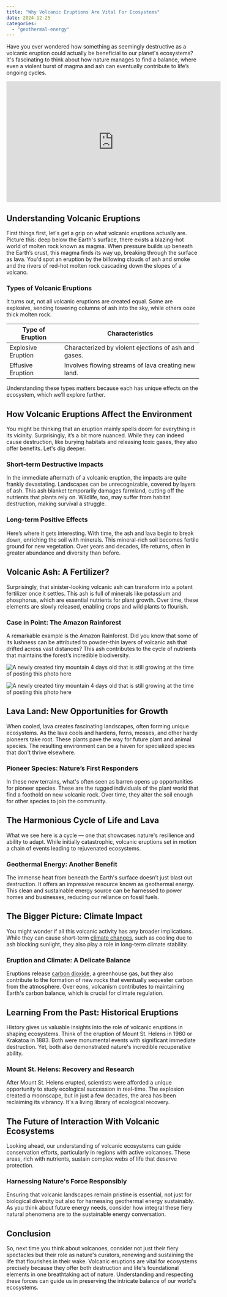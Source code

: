 ```yaml
---
title: "Why Volcanic Eruptions Are Vital For Ecosystems"
date: 2024-12-25
categories: 
  - "geothermal-energy"
---
```


Have you ever wondered how something as seemingly destructive as a volcanic eruption could actually be beneficial to our planet's ecosystems? It's fascinating to think about how nature manages to find a balance, where even a violent burst of magma and ash can eventually contribute to life’s ongoing cycles.

<iframe width="560" height="315" src="https://www.youtube.com/embed/LQwZwKS9RPs" frameborder="0" allow="accelerometer; autoplay; encrypted-media; gyroscope; picture-in-picture" allowfullscreen></iframe>

  

## Understanding Volcanic Eruptions

First things first, let's get a grip on what volcanic eruptions actually are. Picture this: deep below the Earth's surface, there exists a blazing-hot world of molten rock known as magma. When pressure builds up beneath the Earth’s crust, this magma finds its way up, breaking through the surface as lava. You'd spot an eruption by the billowing clouds of ash and smoke and the rivers of red-hot molten rock cascading down the slopes of a volcano.

### Types of Volcanic Eruptions

It turns out, not all volcanic eruptions are created equal. Some are explosive, sending towering columns of ash into the sky, while others ooze thick molten rock.

| Type of Eruption | Characteristics |
| --- | --- |
| Explosive Eruption | Characterized by violent ejections of ash and gases. |
| Effusive Eruption | Involves flowing streams of lava creating new land. |

Understanding these types matters because each has unique effects on the ecosystem, which we’ll explore further.

## How Volcanic Eruptions Affect the Environment

You might be thinking that an eruption mainly spells doom for everything in its vicinity. Surprisingly, it’s a bit more nuanced. While they can indeed cause destruction, like burying habitats and releasing toxic gases, they also offer benefits. Let's dig deeper.

### Short-term Destructive Impacts

In the immediate aftermath of a volcanic eruption, the impacts are quite frankly devastating. Landscapes can be unrecognizable, covered by layers of ash. This ash blanket temporarily damages farmland, cutting off the nutrients that plants rely on. Wildlife, too, may suffer from habitat destruction, making survival a struggle.

### Long-term Positive Effects

Here’s where it gets interesting. With time, the ash and lava begin to break down, enriching the soil with minerals. This mineral-rich soil becomes fertile ground for new vegetation. Over years and decades, life returns, often in greater abundance and diversity than before.

## Volcanic Ash: A Fertilizer?

Surprisingly, that sinister-looking volcanic ash can transform into a potent fertilizer once it settles. This ash is full of minerals like potassium and phosphorus, which are essential nutrients for plant growth. Over time, these elements are slowly released, enabling crops and wild plants to flourish.

### Case in Point: The Amazon Rainforest

A remarkable example is the Amazon Rainforest. Did you know that some of its lushness can be attributed to powder-thin layers of volcanic ash that drifted across vast distances? This ash contributes to the cycle of nutrients that maintains the forest’s incredible biodiversity.

![A newly created tiny mountain 4 days old that is still growing at the time of posting this photo here](images/volcanic-70-683x1024.jpg)

![A newly created tiny mountain 4 days old that is still growing at the time of posting this photo here](images/volcanic-71-683x1024.jpg)

## Lava Land: New Opportunities for Growth

When cooled, lava creates fascinating landscapes, often forming unique ecosystems. As the lava cools and hardens, ferns, mosses, and other hardy pioneers take root. These plants pave the way for future plant and animal species. The resulting environment can be a haven for specialized species that don't thrive elsewhere.

### Pioneer Species: Nature’s First Responders

In these new terrains, what's often seen as barren opens up opportunities for pioneer species. These are the rugged individuals of the plant world that find a foothold on new volcanic rock. Over time, they alter the soil enough for other species to join the community.

## The Harmonious Cycle of Life and Lava

What we see here is a cycle — one that showcases nature's resilience and ability to adapt. While initially catastrophic, volcanic eruptions set in motion a chain of events leading to rejuvenated ecosystems.

### Geothermal Energy: Another Benefit

The immense heat from beneath the Earth's surface doesn’t just blast out destruction. It offers an impressive resource known as geothermal energy. This clean and sustainable energy source can be harnessed to power homes and businesses, reducing our reliance on fossil fuels.

## The Bigger Picture: Climate Impact

You might wonder if all this volcanic activity has any broader implications. While they can cause short-term [climate changes](https://magmamatters.com/geothermal-energy-and-its-volcanic-origins/ "Geothermal Energy and Its Volcanic Origins"), such as cooling due to ash blocking sunlight, they also play a role in long-term climate stability.

### Eruption and Climate: A Delicate Balance

Eruptions release [carbon dioxide](https://magmamatters.com/the-art-and-science-of-volcano-monitoring/ "The Art and Science of Volcano Monitoring"), a greenhouse gas, but they also contribute to the formation of new rocks that eventually sequester carbon from the atmosphere. Over eons, volcanism contributes to maintaining Earth's carbon balance, which is crucial for climate regulation.

## Learning From the Past: Historical Eruptions

History gives us valuable insights into the role of volcanic eruptions in shaping ecosystems. Think of the eruption of Mount St. Helens in 1980 or Krakatoa in 1883. Both were monumental events with significant immediate destruction. Yet, both also demonstrated nature's incredible recuperative ability.

### Mount St. Helens: Recovery and Research

After Mount St. Helens erupted, scientists were afforded a unique opportunity to study ecological succession in real-time. The explosion created a moonscape, but in just a few decades, the area has been reclaiming its vibrancy. It's a living library of ecological recovery.

## The Future of Interaction With Volcanic Ecosystems

Looking ahead, our understanding of volcanic ecosystems can guide conservation efforts, particularly in regions with active volcanoes. These areas, rich with nutrients, sustain complex webs of life that deserve protection.

### Harnessing Nature's Force Responsibly

Ensuring that volcanic landscapes remain pristine is essential, not just for biological diversity but also for harnessing geothermal energy sustainably. As you think about future energy needs, consider how integral these fiery natural phenomena are to the sustainable energy conversation.

## Conclusion

So, next time you think about volcanoes, consider not just their fiery spectacles but their role as nature's curators, renewing and sustaining the life that flourishes in their wake. Volcanic eruptions are vital for ecosystems precisely because they offer both destruction and life's foundational elements in one breathtaking act of nature. Understanding and respecting these forces can guide us in preserving the intricate balance of our world's ecosystems.
